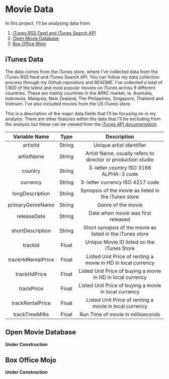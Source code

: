 # Movie Data #

In this project, I'll be analysing data from:

1.	[iTunes RSS Feed and iTunes Search API](#itunes)
2.	[Open Movie Database](#omdb)
3.	[Box Office Mojo](#mojo)

<h2> <a name="itunes"> iTunes Data </a></h2>

The data comes from the iTunes store, where I've collected data from the iTunes RSS feed and iTunes Search API. You can follow my data collection process through my Github repository and README. I've collected a total of 1,800 of the latest and most popular movies on iTunes across 9 different countries. These are mainly countries in the APAC market, ie. Australia, Indonesia, Malaysia, New Zealand, The Philippines, Singapore, Thailand and Vietnam. I've also included movies from the US iTunes store.

This is a description of the major data fields that I'll be focusing on in my analysis. There are other features within the data that I'll be excluding from the analysis but these can be viewed from the [iTunes API documentation](https://developer.apple.com/library/archive/documentation/AudioVideo/Conceptual/iTuneSearchAPI/UnderstandingSearchResults.html#//apple_ref/doc/uid/TP40017632-CH8-SW1).

| Variable Name |  Type   |Description|
| :----------:  | :-----: |:------------:|
|     artistId   |  String | Unique artist identifier|
|     artistName      | String | Artist Name, usually refers to director or production studio|
|     country | String| 3-letter country ISO 3166 ALPHA-3 code  |
|     currency      | String | 3-letter currency ISO 4217 code |
|     longDescription   |  String | Synopsis of the movie as listed in the iTunes store|
|     primaryGenreName     | String| Genre of the movie|
|    releaseDate   | String | Date when movie was first released |
|     shortDescription    | String | Short synopsis of the movie as listed in the iTunes store |
|     trackId   |  Float| Unique Movie ID listed on the iTunes Store|
|     trackHdRentalPrice     | Float | Listed Unit Price of renting a movie in HD in local currency |
|     trackHdPrice   | Float | Listed Unit Price of buying a movie in HD in local currency |
|     trackPrice     | Float | Listed Unit Price of buying a movie in local currency |
|     trackRentalPrice   |  Float | Listed Unit Price of renting a movie in local currency|
|     trackTimeMillis      | Float | Run Time of movie in milliseconds|


<h2><a name="omdb"> Open Movie Database </a></h2>

**Under Construction**

<h2><a name="mojo"> Box Office Mojo </a></h2>

**Under Construction**

